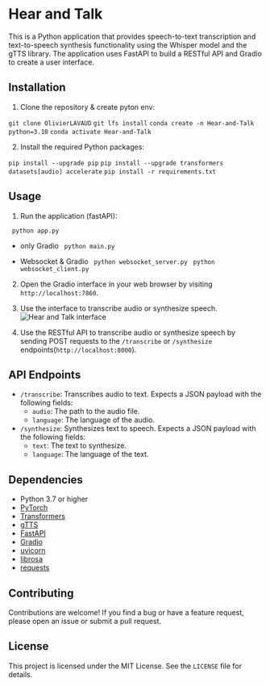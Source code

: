 # Hear and Talk

This is a Python application that provides speech-to-text transcription and text-to-speech synthesis functionality using the Whisper model and the gTTS library. The application uses FastAPI to build a RESTful API and Gradio to create a user interface.

## Installation



1. Clone the repository & create pyton env:

```git clone OlivierLAVAUD```
```git lfs install```
```conda create -n Hear-and-Talk python=3.10```
```conda activate Hear-and-Talk```

2. Install the required Python packages: 

```pip install --upgrade pip```
```pip install --upgrade transformers datasets[audio] accelerate```
```pip install -r requirements.txt```


## Usage

1. Run the application (fastAPI):

``` python app.py```

- only Gradio
``` python main.py```

- Websocket & Gradio
``` python websocket_server.py```
``` python websocket_client.py```


2. Open the Gradio interface in your web browser by visiting `http://localhost:7860`.

3. Use the interface to transcribe audio or synthesize speech.
![Hear and Talk interface](interface.png)

4. Use the RESTful API to transcribe audio or synthesize speech by sending POST requests to the `/transcribe` or `/synthesize` endpoints(`http://localhost:8000`).

## API Endpoints

- `/transcribe`: Transcribes audio to text. Expects a JSON payload with the following fields:
  - `audio`: The path to the audio file.
  - `language`: The language of the audio.
- `/synthesize`: Synthesizes text to speech. Expects a JSON payload with the following fields:
  - `text`: The text to synthesize.
  - `language`: The language of the text.

## Dependencies

- Python 3.7 or higher
- [PyTorch](https://pytorch.org/get-started/locally/)
- [Transformers](https://huggingface.co/transformers/)
- [gTTS](https://pypi.org/project/gTTS/)
- [FastAPI](https://fastapi.tiangolo.com/)
- [Gradio](https://gradio.app/)
- [uvicorn](https://www.uvicorn.org/)
- [librosa](https://librosa.org/doc/main/index.html)
- [requests](https://docs.python-requests.org/en/master/)

## Contributing

Contributions are welcome! If you find a bug or have a feature request, please open an issue or submit a pull request.

## License

This project is licensed under the MIT License. See the `LICENSE` file for details.
